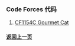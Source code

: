 ### Code Forces 代码

1. [CF1154C Gourmet Cat](https://coderbreakplus.github.io/website/mycode/CodeForces/CF1154C/)

#### [返回上一页](https://coderbreakplus.github.io/website/mycode/)
